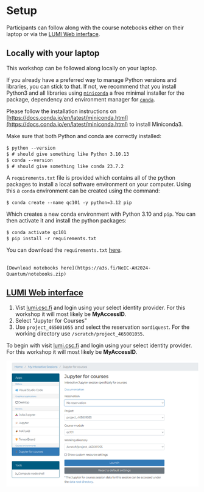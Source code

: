 # Setup

Participants can follow along with the course notebooks either on their laptop or via the [LUMI Web interface](https://lumi.csc.fi).

## Locally with your laptop

This workshop can be followed along locally on your laptop. 

If you already have a preferred way to manage Python versions and libraries, you can stick to that. If not, we recommend that you install Python3 and all libraries using [`miniconda`](https://docs.conda.io/en/latest/miniconda.html) a free minimal installer for the package, dependency and environment manager for [`conda`](https://docs.conda.io/en/latest/index.html>).


Please follow the installation instructions on [https://docs.conda.io/en/latest/miniconda.html](https://docs.conda.io/en/latest/miniconda.html) to install Miniconda3.

Make sure that both Python and conda are correctly installed:

```console
$ python --version
$ # should give something like Python 3.10.13
$ conda --version
$ # should give something like conda 23.7.2
```

A `requirements.txt` file is provided which contains all of the python packages to install a local software environment on your computer. Using this a `conda` environment can be created using the command:

```console
$ conda create --name qc101 -y python=3.12 pip
```

Which creates a new conda environment with Python 3.10 and `pip`. You can then activate it and install the python packages:

```console
$ conda activate qc101
$ pip install -r requirements.txt
```

You can download the `requirements.txt` [here](requirements.txt).

```{exercise} Download notebooks

[Download notebooks here](https://a3s.fi/NeIC-AH2024-Quantum/notebooks.zip)
```

## [LUMI Web interface](https://lumi.csc.fi)

1. Vist [lumi.csc.fi](https://lumi.csc.fi) and login using your select identity provider. For this workshop it will most likely be **MyAccessID**. 
2. Select "Jupyter for Courses"
3. Use `project_465001055` and select the reservation `nordiquest`. For the working directory use `/scratch/project_465001055`. 

To begin with visit [lumi.csc.fi](https://lumi.csc.fi) and login using your select identity provider. For this workshop it will most likely be **MyAccessID**. 

![](_static/images/www-lumi.png)